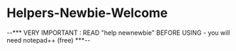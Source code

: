 # Helpers-Newbie-Welcome
--*** VERY IMPORTANT : READ "help newnewbie" BEFORE USING - you will need notepad++ (free) ***--
